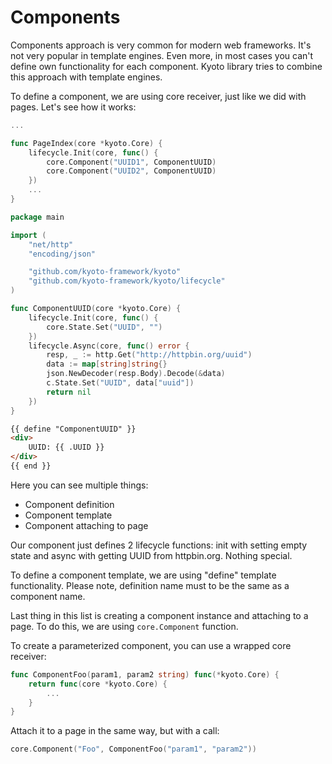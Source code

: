 
# Components

Components approach is very common for modern web frameworks.
It's not very popular in template engines.
Even more, in most cases you can't define own functionality for each component.
Kyoto library tries to combine this approach with template engines.

To define a component, we are using core receiver, just like we did with pages.
Let's see how it works:

```go title="page.index.go"
...

func PageIndex(core *kyoto.Core) {
    lifecycle.Init(core, func() {
        core.Component("UUID1", ComponentUUID)
        core.Component("UUID2", ComponentUUID)
    })
    ...
}
```

```go title="component.uuid.go"
package main

import (
    "net/http"
    "encoding/json"

    "github.com/kyoto-framework/kyoto"
    "github.com/kyoto-framework/kyoto/lifecycle"
)

func ComponentUUID(core *kyoto.Core) {
    lifecycle.Init(core, func() {
        core.State.Set("UUID", "")
    })
    lifecycle.Async(core, func() error {
        resp, _ := http.Get("http://httpbin.org/uuid")
        data := map[string]string{}
        json.NewDecoder(resp.Body).Decode(&data)
        c.State.Set("UUID", data["uuid"])
        return nil
    })
}

```

```html title="component.uuid.html"
{{ define "ComponentUUID" }}
<div>
    UUID: {{ .UUID }}
</div>
{{ end }}
```

Here you can see multiple things:

- Component definition
- Component template
- Component attaching to page

Our component just defines 2 lifecycle functions:
init with setting empty state and async with getting UUID from httpbin.org.
Nothing special.

To define a component template, we are using "define" template functionality.
Please note, definition name must to be the same as a component name.

Last thing in this list is creating a component instance and attaching to a page.
To do this, we are using `core.Component` function.

To create a parameterized component, you can use a wrapped core receiver:

```go
func ComponentFoo(param1, param2 string) func(*kyoto.Core) {
    return func(core *kyoto.Core) {
        ...
    }
}
```

Attach it to a page in the same way, but with a call:

```go
core.Component("Foo", ComponentFoo("param1", "param2"))
```
